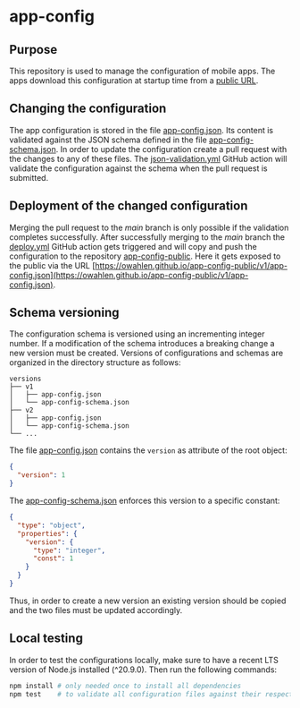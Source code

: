 # app-config
## Purpose
This repository is used to manage the configuration of mobile apps.
The apps download this configuration at startup time from a
[public URL](https://owahlen.github.io/app-config-public/v1/app-config.json).

## Changing the configuration
The app configuration is stored in the file
[app-config.json](versions/v1/app-config.json).
Its content is validated against the JSON schema defined in the file
[app-config-schema.json](versions/v1/app-config-schema.json).
In order to update the configuration create a pull request with the changes to any of these files.
The [json-validation.yml](.github/workflows/json-validation.yml)
GitHub action will validate the configuration against the schema when the pull request is submitted.

## Deployment of the changed configuration
Merging the pull request to the _main_ branch is only possible if the validation completes successfully.
After successfully merging to the _main_ branch the
[deploy.yml](.github/workflows/deploy.yml)
GitHub action gets triggered and will copy and push the configuration to the repository
[app-config-public](http://github.com/owahlen/app-config-public).
Here it gets exposed to the public via the URL
[https://owahlen.github.io/app-config-public/v1/app-config.json](https://owahlen.github.io/app-config-public/v1/app-config.json).

## Schema versioning
The configuration schema is versioned using an incrementing integer number.
If a modification of the schema introduces a breaking change a new version must be created.
Versions of configurations and schemas are organized in the directory structure as follows:
```
versions
├── v1
│   ├── app-config.json
│   └── app-config-schema.json
├── v2
│   ├── app-config.json
│   └── app-config-schema.json
└── ...
```
The file
[app-config.json](versions/v1/app-config.json) contains the `version` 
as attribute of the root object:
```JSON
{
  "version": 1
}
```
The
[app-config-schema.json](versions/v1/app-config-schema.json)
enforces this version to a specific constant:
```JSON
{
  "type": "object",
  "properties": {
    "version": {
      "type": "integer",
      "const": 1
    }
  }
}
```
Thus, in order to create a new version an existing version should be copied
and the two files must be updated accordingly.

## Local testing
In order to test the configurations locally, make sure to have a recent LTS version of Node.js installed (^20.9.0).
Then run the following commands:
```bash
npm install # only needed once to install all dependencies
npm test    # to validate all configuration files against their respective schemas
```
